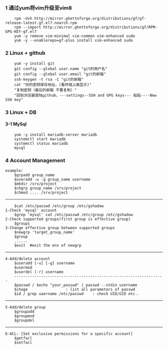 ### 1 通过yum将vim升级至vim8
```
	rpm -Uvh http://mirror.ghettoforge.org/distributions/gf/gf-release-latest.gf.el7.noarch.rpm
	rpm --import http://mirror.ghettoforge.org/distributions/gf/RPM-GPG-KEY-gf.el7
	yum -y remove vim-minimal vim-common vim-enhanced sudo
	yum -y --enablerepo=gf-plus install vim-enhanced sudo
```

### 2 Linux + github
```
	yum -y install git 
	git config --global user.name "git的用户名"
	git config --global user.email "git的邮箱"
	ssh-keygen -t rsa -C "git的邮箱"
	cat "你的密钥保存地址，(看终端上面显示)"
	"复制密钥（最后的邮箱 不要复制）"
	"回到浏览器登陆github，---settings--SSH and GPG keys--- 粘贴----New SSH key"
```

### 3 Linux + DB
#### 3-1 MySql
```
  	yum -y install mariadb-server mariadb
  	systemctl start mariadb
  	systemctl status mariadb
  	mysql
```
### 4 Account Management
```
example:
	$grpadd group_name
	$useradd -u -g group_name username
	$mkdir /srv/project
	$chgrp group_name /srv/project
	$chmod .... /srv/project
```
------------------------------------------------------------
```
	$cat /etc/passwd /etc/group /etc/gshadow
1-Check 'mysql' account
	$grep 'mysql' cat /etc/passwd /etc/group /etc/gshadow
2-Check supported groups(first group is effective group)
	$groups
3-Change effective group between supported groups
	$newgrp 'target_group_name'
	$group
	......
	$exit  #exit the env of newgrp
```
-----------------------------------------------------------
```
4-Add/delete account
	$useradd [-u] [-g] username
	$usermod 
	$userdel [-r] username
	-------------------------------------------------------------------
	$passwd / $echo "your_passwd" | passwd --stdin username
	$chage     			   : list all parameters of passwd
	$id / grep uaername /etc/passwd	   : check UID/GID etc..
```
-------------------------------------------------------------
```
5-Add/delete group	
	$groupadd
	$groupmod
	$groupdel
```
-------------------------------------------------------------
```
6-ACL: [Set exclusive permissions for a specific account]
	$getfacl
	$setfacl
	
```
